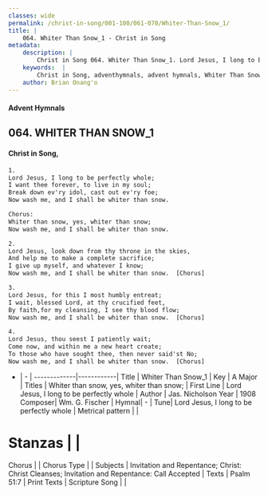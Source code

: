 ```yaml
---
classes: wide
permalink: /christ-in-song/001-100/061-070/Whiter-Than-Snow_1/
title: |
    064. Whiter Than Snow_1 - Christ in Song
metadata:
    description: |
        Christ in Song 064. Whiter Than Snow_1. Lord Jesus, I long to be perfectly whole; I want thee forever, to live in my soul; Break down ev'ry idol, cast out ev'ry foe; Now wash me, and I shall be whiter than snow. Chorus: Whiter than snow, yes, whiter than snow; Now wash me, and I shall be whiter than snow.
    keywords:  |
        Christ in Song, adventhymnals, advent hymnals, Whiter Than Snow_1, Lord Jesus, I long to be perfectly whole. Whiter than snow, yes, whiter than snow;
    author: Brian Onang'o
---
```


#### Advent Hymnals
## 064. WHITER THAN SNOW_1
####  Christ in Song,

```txt
1.
Lord Jesus, I long to be perfectly whole;
I want thee forever, to live in my soul;
Break down ev'ry idol, cast out ev'ry foe;
Now wash me, and I shall be whiter than snow.

Chorus:
Whiter than snow, yes, whiter than snow;
Now wash me, and I shall be whiter than snow.

2.
Lord Jesus, look down from thy throne in the skies,
And help me to make a complete sacrifice;
I give up myself, and whatever I know;
Now wash me, and I shall be whiter than snow.  [Chorus]

3.
Lord Jesus, for this I most humbly entreat;
I wait, blessed Lord, at thy crucified feet,
By faith,for my cleansing, I see thy blood flow; 
Now wash me, and I shall be whiter than snow.  [Chorus]

4.
Lord Jesus, thou seest I patiently wait;
Come now, and within me a new heart create;
To those who have sought thee, then never said'st No;
Now wash me, and I shall be whiter than snow.  [Chorus]

```

- |   -  |
-------------|------------|
Title | Whiter Than Snow_1 |
Key | A Major |
Titles | Whiter than snow, yes, whiter than snow; |
First Line | Lord Jesus, I long to be perfectly whole |
Author | Jas. Nicholson
Year | 1908
Composer| Wm. G. Fischer |
Hymnal|  - |
Tune| Lord Jesus, I long to be perfectly whole |
Metrical pattern | |
# Stanzas |  |
Chorus |  |
Chorus Type |  |
Subjects | Invitation and Repentance; Christ: Christ Cleanses; Invitation and Repentance: Call Accepted |
Texts | Psalm 51:7 |
Print Texts | 
Scripture Song |  |
    

